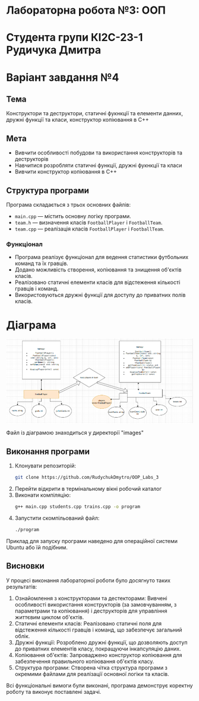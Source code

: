 # Лабораторна робота №3: ООП

# Студента групи КІ2С-23-1 Рудичука Дмитра 
# Варіант завдання №4

## Тема
Конструктори та деструктори, статичні фукнкції та елементи данних, дружні функції та класи, конструктор копіювання в С++

## Мета
- Вивчити особливості побудови та використання конструкторів та деструкторів
- Навчитися розробляти статичні функції, дружні фукнкції та класи
- Вивчити конструктор копіювання в С++


## Структура програми
Програма складається з трьох основних файлів:
- `main.cpp` — містить основну логіку програми.
- `team.h` — визначення класів `FootballPlayer` і `FootballTeam`.
- `team.cpp` — реалізація класів `FootballPlayer` і `FootballTeam`.


### Функціонал
- Програма реалізує функціонал для ведення статистики футбольних команд та їх гравців.
- Додано можливість створення, копіювання та знищення об'єктів класів.
- Реалізовано статичні елементи класів для відстеження кількості гравців і команд.
- Використовуються дружні функції для доступу до приватних полів класів.

# Діаграма
![UML Diagram](images/diagram_for_lab_3_OOP_Cpp.png)

Файл із діаграмою знаходиться у директорії "images"

## Виконання програми
1. Клонувати репозиторій:
   ```bash
   git clone https://github.com/RudychukDmytro/OOP_Labs_3
2. Перейти відкрити в термінальному вікні робочий каталог
3. Виконати компіляцію:
   ```bash
   g++ main.cpp students.cpp trains.cpp -o program
4. Запустити скомпільований файл:
   ```bash
   ./program

Приклад для запуску програми наведено для операційної системи Ubuntu або їй подібним.

## Висновки
У процесі виконання лабораторної роботи було досягнуто таких результатів:

1. Ознайомлення з конструкторами та дестекторами: Вивчені особливості використання конструкторів (за замовчуванням, з параметрами та копіювання) і деструкторів для управління життєвим циклом об'єктів.
2. Статичні елементи класів: Реалізовано статичні поля для відстеження кількості гравців і команд, що забезпечує загальний облік.
3. Дружні функції: Розроблено дружні функції, що дозволяють доступ до приватних елементів класу, покращуючи інкапсуляцію даних.
4. Копіювання об'єктів: Запроваджено конструктор копіювання для забезпечення правильного копіювання об'єктів класу.
5. Структура програми: Створена чітка структура програми з окремими файлами для реалізації основної логіки та класів.

Всі функціональні вимоги були виконані, програма демонструє коректну роботу та виконує поставлені задачі.
